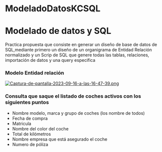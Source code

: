 # ModeladoDatosKCSQL

<h1> Modelado de datos y SQL </h1>
Practica propuesta que consiste en generar un diseño de base de datos de SQL,mediante primero un diseño de un organigrama de Entidad Relación normalizado y un Scrip de SQL que genere todas las tablas, relaciones, importación de datos y una query especifica

<h3>Modelo Entidad relación</h3>

[![Captura-de-pantalla-2023-09-16-a-las-16-47-39.png](https://i.postimg.cc/9MqHFyj7/Captura-de-pantalla-2023-09-16-a-las-16-47-39.png)](https://postimg.cc/vgMN0gTY)

<h3>Consulta que saque el listado de coches activos con los siguientes puntos </h3>

- Nombre modelo, marca y grupo de coches (los nombre de todos)
- Fecha de compra
- Matricula
- Nombre del color del coche
- Total de kilómetros
- Nombre empresa que está asegurado el coche
- Numero de póliza

